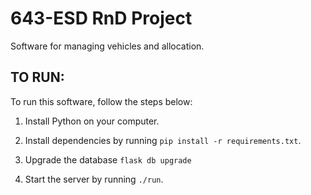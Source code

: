 # 643-ESD RnD Project

Software for managing vehicles and allocation.

## TO RUN:

To run this software, follow the steps below:

1. Install Python on your computer.

2. Install dependencies by running `pip install -r requirements.txt`.

3. Upgrade the database `flask db upgrade`

4. Start the server by running `./run`.